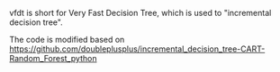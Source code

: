 

vfdt is short for Very Fast Decision Tree, which is used to "incremental decision tree".

The code is modified based on 
    https://github.com/doubleplusplus/incremental_decision_tree-CART-Random_Forest_python



